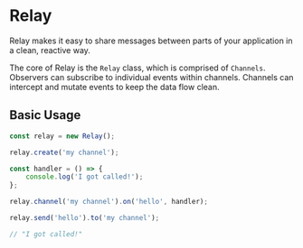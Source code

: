 # Relay

Relay makes it easy to share messages between parts of your application in a clean, reactive way.

The core of Relay is the `Relay` class, which is comprised of `Channels`. Observers can subscribe to individual events within channels. Channels can intercept and mutate events to keep the data flow clean.

## Basic Usage

```ts
const relay = new Relay();

relay.create('my channel');

const handler = () => {
	console.log('I got called!');
};

relay.channel('my channel').on('hello', handler);

relay.send('hello').to('my channel');

// "I got called!"
```
